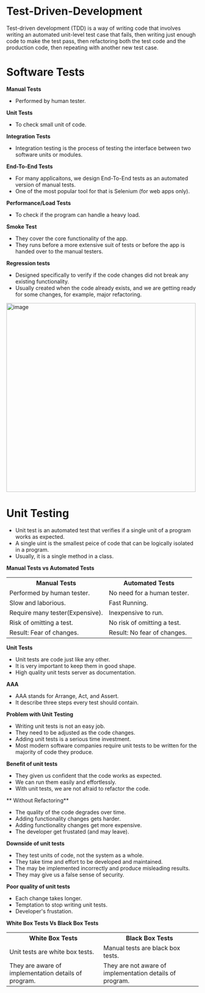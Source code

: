 # Test-Driven-Development
Test-driven development (TDD) is a way of writing code that involves writing an automated unit-level test case that fails, then writing just enough code to make the test pass, then refactoring both the test code and the production code, then repeating with another new test case.

# Software Tests

**Manual Tests**
- Performed by human tester.

**Unit Tests**
- To check small unit of code.

**Integration Tests**
- Integration testing is the process of testing the interface between two software units or modules. 

**End-To-End Tests**
- For many applicaitons, we design End-To-End tests as an automated version of manual tests.
- One of the most popular tool for that is Selenium (for web apps only).

**Performance/Load Tests**
- To check if the program can handle a heavy load.

**Smoke Test**
- They cover the core functionality of the app.
- They runs before a more extensive suit of tests or before the app is handed over to the manual testers.

**Regression tests**
- Designed specifically to verify if the code changes did not break any existing functionality.
- Usually created when the code already exists, and we are getting ready for some changes, for example, major refactoring.

<img width="496" alt="image" src="https://github.com/user-attachments/assets/773bdfdf-054c-40e2-8487-c09e43db61d7">

# Unit Testing
- Unit test is an automated test that verifies if a single unit of a program works as expected.
- A single uint is the smallest peice of code that can be logically isolated in a program.
- Usually, it is a single method in a class.

**Manual Tests vs Automated Tests**
<table>
	<tbody>
		<tr>
			<th>Manual Tests</th>
			<th>Automated Tests</th>
		</tr>
		<tr>
			<td> Performed by human tester.</td>
			<td>No need for a human tester.</td>
		</tr>
		<tr>
			<td>Slow and laborious.</td>
			<td>Fast Running.</td>
		</tr>
		<tr>
			<td>Require many tester(Expensive).</td>
			<td>Inexpensive to run.</td>
		</tr>
		<tr>
			<td>Risk of omitting a test.</td>
			<td>No risk of omitting a test.</td>
		</tr>
		<tr>
			<td>Result: Fear of changes.</td>
			<td>Result: No fear of changes.</td>
		</tr>
	</tbody>
</table>

**Unit Tests**
- Unit tests are code just like any other.
- It is very important to keep them in good shape.
- High quality unit tests server as documentation.

**AAA**
- AAA stands for Arrange, Act, and Assert.
- It describe three steps every test should contain.

**Problem with Unit Testing**
- Writing unit tests is not an easy job.
- They need to be adjusted as the code changes.
- Adding unit tests is a serious time investment.
- Most modern software companies require unit tests to be written for the majority of code they produce.

**Benefit of unit tests**
- They given us confident that the code works as expected.
- We can run them easily and effortlessly.
- With unit tests, we are not afraid to refactor the code.

** Without Refactoring**
- The quality of the code degrades over time.
- Adding functionality changes gets harder.
- Adding functionality changes get more expensive.
- The developer get frustated (and may leave).

**Downside of unit tests**
- They test units of code, not the system as a whole.
- They take time and effort to be developed and maintained.
- The may be implemented incorrectly and produce misleading results.
- They may give us a false sense of security.

**Poor quality of unit tests**
- Each change takes longer.
- Temptation to stop writing unit tests.
- Developer's frustation.

**White Box Tests Vs Black Box Tests**
<table>
	<tbody>
		<tr>
			<th>White Box Tests</th>
			<th>Black Box Tests</th>
		</tr>
		<tr>
			<td>Unit tests are white box tests.</td>
			<td>Manual tests are black box tests.</td>
		</tr>
		<tr>
			<td>They are aware of implementation details of program.</td>
			<td>They are not aware of implementation details of program.</td>
		</tr>
	</tbody>
</table>
